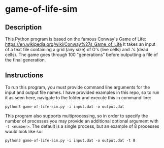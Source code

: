 # game-of-life-sim

## Description
This Python program is based on the famous Conway's Game of Life:
https://en.wikipedia.org/wiki/Conway%27s_Game_of_Life
It takes an input of a text file containing a grid (any size) of O's (live cells) and .'s (dead cells). The game goes through 100 "generations" before outputting a file of the final generation.

## Instructions
To run this program, you must provide command line arguments for the input and output file names. I have provided examples in this repo, so to run it as seen here, navigate to the folder and execute this in command line:

`python3 game-of-life-sim.py -i input.dat -o output.dat`

This program also supports multiprocessing, so in order to specify the number of processes you may provide an additional optional argument with `-t <number>`. The default is a single process, but an example of 8 processes would look like so:

`python3 game-of-life-sim.py -i input.dat -o output.dat -t 8`

